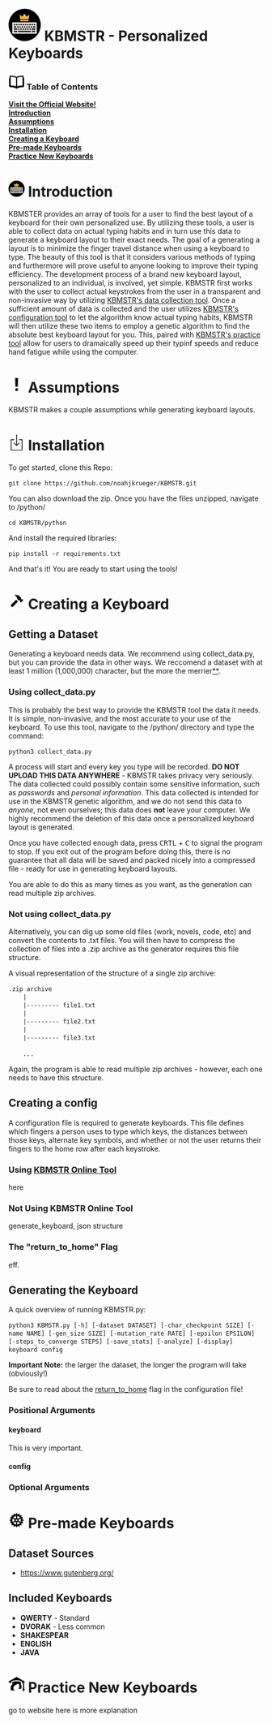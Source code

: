 # <img src="docs/images/KBMSTR_logo.png" alt="KBMSTR Logo" height="64"> KBMSTR - Personalized Keyboards

### <img src="docs/images/book.png" alt="Book Icon" height="32"> Table of Contents
**[Visit the Official Website!](href)**<br>
**[Introduction](#introduction)**<br>
**[Assumptions](#assumptions)**<br>
**[Installation](#installation)**<br>
**[Creating a Keyboard](#creating-a-keyboard)**<br>
**[Pre-made Keyboards](#pre-made-keyboards)**<br>
**[Practice New Keyboards](#practice-new-keyboards)**<br>

# <img src="docs/images/KBMSTR_logo.png" alt="KBMSTR Logo" height="32" id="introduction"> Introduction
KBMSTER provides an array of tools for a user to find the best layout of a keyboard for their own personalized use.
By utilizing these tools, a user is able to collect data on actual typing habits and in turn use this data to generate
a keyboard layout to their exact needs. The goal of a generating a layout is to minimize the finger travel distance when
using a keyboard to type. The beauty of this tool is that it considers various methods of typing and furthermore
will prove useful to anyone looking to improve their typing efficiency. The development process of a brand new keyboard
layout, personalized to an individual, is involved, yet simple. KBMSTR first works with the user to collect actual keystrokes
from the user in a transparent and non-invasive way by utilizing [KBMSTR's data collection tool](link-to-website).
Once a sufficient amount of data is collected and the user utilizes [KBMSTR's configuration tool](link-to-website) to let the algorithm know
actual typing habits, KBMSTR will then utilize these two items to employ a genetic algorithm to find the absolute best keyboard layout
for you. This, paired with [KBMSTR's practice tool](link-to-website) allow for users to dramaically speed up their typinf speeds
and reduce hand fatigue while using the computer.

# <img src="docs/images/exclaim.png" alt="Exlaimation Mark Icon" height="32" id="assumptions"> Assumptions
KBMSTR makes a couple assumptions while generating keyboard layouts.

# <img src="docs/images/download.png" alt="Download Icon" height="32" id="installation"> Installation
To get started, clone this Repo:

    git clone https://github.com/noahjkrueger/KBMSTR.git

You can also download the zip. Once you have the files unzipped, navigate to /python/

    cd KBMSTR/python

And install the required libraries:

    pip install -r requirements.txt

And that's it! You are ready to start using the tools!

# <img src="docs/images/create.png" alt="Hammer Icon" height="32" id="creating-a-keyboard"> Creating a Keyboard
## Getting a Dataset
Generating a keyboard needs data. We recommend using collect_data.py, but you can provide the data in other ways. We reccomend
a dataset with at least 1 million (1,000,000) character, but the more the merrier[**](#using-kbmstrpy).
### Using collect_data.py
This is probably the best way to provide the KBMSTR tool the data it needs. It is simple, non-invasive, and the most accurate
to your use of the keyboard. To use this tool, navigate to the /python/ directory and type the command:

    python3 collect_data.py

A process will start and every key you type will be recorded. **DO NOT UPLOAD THIS DATA ANYWHERE** - KBMSTR takes privacy very
seriously. The data collected could possibly contain some sensitive information, such as _passwords_ and _personal information_.
This data collected is intended for use in the KBMSTR genetic algorithm, and we do not send this data to _anyone_, not
even ourselves; this data does **not** leave your computer. We highly recommend the deletion of this data once a personalized
keyboard layout is generated.

Once you have collected enough data, press <kbd>CRTL</kbd> + <kbd>C</kbd> to signal the program to stop. If you exit out of the
program before doing this, there is no guarantee that all data will be saved and packed nicely into a compressed file - ready for use
in generating keyboard layouts.

You are able to do this as many times as you want, as the generation can read multiple zip archives.

### Not using collect_data.py
Alternatively, you can dig up some old files (work, novels, code, etc) and convert the contents to .txt files. You will then have to
compress the collection of files into a .zip archive as the generator requires this file structure.

A visual representation of the structure of a single zip archive:
    
    .zip archive
        |
        |--------- file1.txt
        |
        |--------- file2.txt
        |
        |--------- file3.txt

        ...

Again, the program is able to read multiple zip archives - however, each one needs to have this structure.

## Creating a config
A configuration file is required to generate keyboards. This file defines which fingers a person uses to type which keys, 
the distances between those keys, alternate key symbols, and whether or not the user returns their fingers to the home row after each keystroke.
### Using [KBMSTR Online Tool](link-to-site)
here
### Not Using KBMSTR Online Tool
generate_keyboard, json structure
### The "return_to_home" Flag
eff.

## Generating the Keyboard
A quick overview of running KBMSTR.py:

    python3 KBMSTR.py [-h] [-dataset DATASET] [-char_checkpoint SIZE] [-name NAME] [-gen_size SIZE] [-mutation_rate RATE] [-epsilon EPSILON] [-steps_to_converge STEPS] [-save_stats] [-analyze] [-display] keyboard config

**Important Note:** the larger the dataset, the longer the program will take (obviously!) 

Be sure to read about the [return_to_home](#the-return_to_home-flag) flag in the configuration file!
### Positional Arguments
#### keyboard
This is very important.
#### config

### Optional Arguments

# <img src="docs/images/gear.png" alt="Gear Icon" height="32" id="pre-made-keyboards"> Pre-made Keyboards
## Dataset Sources
- https://www.gutenberg.org/
## Included Keyboards
- **QWERTY** - Standard
- **DVORAK** - Less common
- **SHAKESPEAR**
- **ENGLISH**
- **JAVA**

# <img src="docs/images/learn.png" alt="Student Icon" height="32" id="practice-new-keyboards"> Practice New Keyboards
go to website here is more explanation